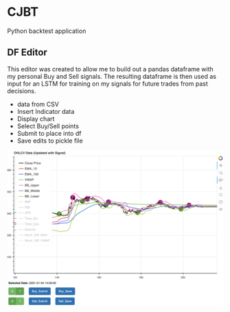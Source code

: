# CJBT
Python backtest application

## DF Editor
This editor was created to allow me to build out a pandas dataframe with my personal Buy and Sell signals. The resulting dataframe is then used as input for an LSTM for training on my signals for future trades from past decisions. 

- data from CSV
- Insert Indicator data
- Display chart
- Select Buy/Sell points
- Submit to place into df
- Save edits to pickle file


![DF Editor](src/images/df_editor.png)